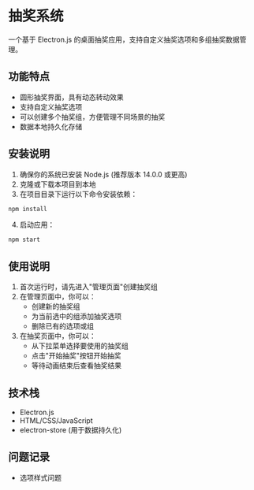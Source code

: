 # 抽奖系统

一个基于 Electron.js 的桌面抽奖应用，支持自定义抽奖选项和多组抽奖数据管理。

## 功能特点

- 圆形抽奖界面，具有动态转动效果
- 支持自定义抽奖选项
- 可以创建多个抽奖组，方便管理不同场景的抽奖
- 数据本地持久化存储

## 安装说明

1. 确保你的系统已安装 Node.js (推荐版本 14.0.0 或更高)
2. 克隆或下载本项目到本地
3. 在项目目录下运行以下命令安装依赖：

```bash
npm install
```

4. 启动应用：

```bash
npm start
```

## 使用说明

1. 首次运行时，请先进入"管理页面"创建抽奖组
2. 在管理页面中，你可以：
   - 创建新的抽奖组
   - 为当前选中的组添加抽奖选项
   - 删除已有的选项或组
3. 在抽奖页面中，你可以：
   - 从下拉菜单选择要使用的抽奖组
   - 点击"开始抽奖"按钮开始抽奖
   - 等待动画结束后查看抽奖结果

## 技术栈

- Electron.js
- HTML/CSS/JavaScript
- electron-store (用于数据持久化)

## 问题记录

- 选项样式问题
